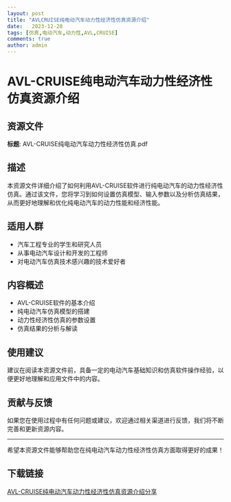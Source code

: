```yaml
---
layout: post
title: "AVLCRUISE纯电动汽车动力性经济性仿真资源介绍"
date:   2023-12-20
tags: [仿真,电动汽车,动力性,AVL,CRUISE]
comments: true
author: admin
---
```

# AVL-CRUISE纯电动汽车动力性经济性仿真资源介绍

## 资源文件
**标题**: AVL-CRUISE纯电动汽车动力性经济性仿真.pdf

## 描述
本资源文件详细介绍了如何利用AVL-CRUISE软件进行纯电动汽车的动力性经济性仿真。通过该文件，您将学习到如何设置仿真模型、输入参数以及分析仿真结果，从而更好地理解和优化纯电动汽车的动力性能和经济性能。

## 适用人群
- 汽车工程专业的学生和研究人员
- 从事电动汽车设计和开发的工程师
- 对电动汽车仿真技术感兴趣的技术爱好者

## 内容概述
- AVL-CRUISE软件的基本介绍
- 纯电动汽车仿真模型的搭建
- 动力性经济性仿真的参数设置
- 仿真结果的分析与解读

## 使用建议
建议在阅读本资源文件前，具备一定的电动汽车基础知识和仿真软件操作经验，以便更好地理解和应用文件中的内容。

## 贡献与反馈
如果您在使用过程中有任何问题或建议，欢迎通过相关渠道进行反馈，我们将不断完善和更新资源内容。

---

希望本资源文件能够帮助您在纯电动汽车动力性经济性仿真方面取得更好的成果！

## 下载链接

[AVL-CRUISE纯电动汽车动力性经济性仿真资源介绍分享](https://pan.quark.cn/s/de1104ac410f)